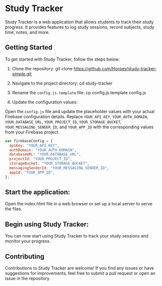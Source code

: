 # Study Tracker

Study Tracker is a web application that allows students to track their study progress. It provides features to log study sessions, record subjects, study time, notes, and more.

## Getting Started

To get started with Study Tracker, follow the steps below:

1. Clone the repository:
   git clone https://github.com/Horpey/study-tracker-simple.git

2. Navigate to the project directory:
   cd study-tracker

3. Rename the `config.js.template` file:
   cp config.js.template config.js

4. Update the configuration values:

Open the `config.js` file and update the placeholder values with your actual Firebase configuration details. Replace `YOUR_API_KEY`, `YOUR_AUTH_DOMAIN`, `YOUR_DATABASE_URL`, `YOUR_PROJECT_ID`, `YOUR_STORAGE_BUCKET`, `YOUR_MESSAGING_SENDER_ID`, and `YOUR_APP_ID` with the corresponding values from your Firebase project.

```javascript
var firebaseConfig = {
  apiKey: "YOUR_API_KEY",
  authDomain: "YOUR_AUTH_DOMAIN",
  databaseURL: "YOUR_DATABASE_URL",
  projectId: "YOUR_PROJECT_ID",
  storageBucket: "YOUR_STORAGE_BUCKET",
  messagingSenderId: "YOUR_MESSAGING_SENDER_ID",
  appId: "YOUR_APP_ID",
};
```

## Start the application:

Open the index.html file in a web browser or set up a local server to serve the files.

## Begin using Study Tracker:

You can now start using Study Tracker to track your study sessions and monitor your progress.

## Contributing

Contributions to Study Tracker are welcome! If you find any issues or have suggestions for improvements, feel free to submit a pull request or open an issue in the repository.
